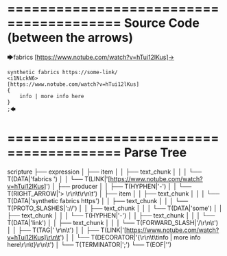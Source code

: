 ========================================
Source Code (between the arrows)
========================================

🡆fabrics [https://www.notube.com/watch?v=hTui12lKus]-> 
	
	synthetic fabrics https://some-link/
	<i1NLckN6> 
	[https://www.notube.com/watch?v=hTui12lKus]
	{
		info | more info here
	}
	;🡄

========================================
Parse Tree
========================================

scripture
├── expression
│   ├── item
│   │   ├── text_chunk
│   │   │   └── T(DATA|'fabrics ')
│   │   └── T(LINK|'[https://www.notube.com/watch?v=hTui12lKus]')
│   ├── producer
│   │   ├── T(HYPHEN|'-')
│   │   └── T(RIGHT_ARROW|'> \r\n\t\r\n\t')
│   ├── item
│   │   ├── text_chunk
│   │   │   └── T(DATA|'synthetic fabrics https')
│   │   ├── text_chunk
│   │   │   └── T(PROTO_SLASHES|'://')
│   │   ├── text_chunk
│   │   │   └── T(DATA|'some')
│   │   ├── text_chunk
│   │   │   └── T(HYPHEN|'-')
│   │   ├── text_chunk
│   │   │   └── T(DATA|'link')
│   │   ├── text_chunk
│   │   │   └── T(FORWARD_SLASH|'/\r\n\t')
│   │   ├── T(TAG|'<i1NLckN6> \r\n\t')
│   │   ├── T(LINK|'[https://www.notube.com/watch?v=hTui12lKus]\r\n\t')
│   │   └── T(DECORATOR|'{\r\n\t\tinfo | more info here\r\n\t}\r\n\t')
│   └── T(TERMINATOR|';')
└── T(EOF|'<EOF>')